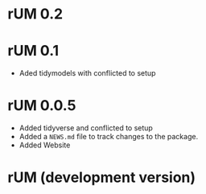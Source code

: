 # rUM 0.2

# rUM 0.1

* Aded tidymodels with conflicted to setup

# rUM 0.0.5

* Added tidyverse and conflicted to setup
* Added a `NEWS.md` file to track changes to the package.
* Added Website

# rUM (development version)


